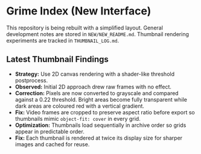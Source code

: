 # Grime Index (New Interface)

This repository is being rebuilt with a simplified layout.
General development notes are stored in `NEW/NEW_README.md`.
Thumbnail rendering experiments are tracked in `THUMBNAIL_LOG.md`.

## Latest Thumbnail Findings

- **Strategy:** Use 2D canvas rendering with a shader-like threshold postprocess.
- **Observed:** Initial 2D approach drew raw frames with no effect.
- **Correction:** Pixels are now converted to grayscale and compared against a 0.22 threshold. Bright areas become fully transparent while dark areas are coloured red with a vertical gradient.
- **Fix:** Video frames are cropped to preserve aspect ratio before export so thumbnails mimic `object-fit: cover` in every grid.
- **Optimization:** Thumbnails load sequentially in archive order so grids appear in predictable order.
- **Fix:** Each thumbnail is rendered at twice its display size for sharper images and cached for reuse.
